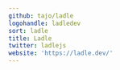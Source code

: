 ```yaml
---
github: tajo/ladle
logohandle: ladledev
sort: ladle
title: Ladle
twitter: ladlejs
website: 'https://ladle.dev/'
---
```

